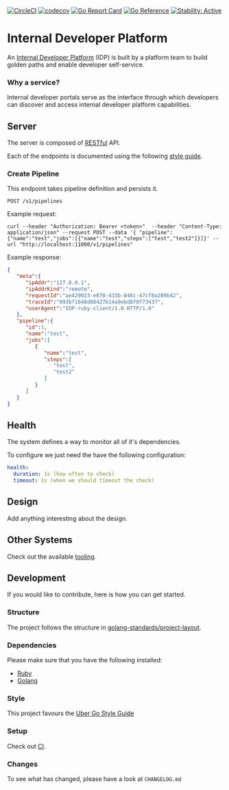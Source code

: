 [![CircleCI](https://circleci.com/gh/alexfalkowski/idpd.svg?style=svg)](https://circleci.com/gh/alexfalkowski/idpd)
[![codecov](https://codecov.io/gh/alexfalkowski/idpd/graph/badge.svg?token=S9SPVVYQAY)](https://codecov.io/gh/alexfalkowski/idpd)
[![Go Report Card](https://goreportcard.com/badge/github.com/alexfalkowski/idpd)](https://goreportcard.com/report/github.com/alexfalkowski/idpd)
[![Go Reference](https://pkg.go.dev/badge/github.com/alexfalkowski/idpd.svg)](https://pkg.go.dev/github.com/alexfalkowski/idpd)
[![Stability: Active](https://masterminds.github.io/stability/active.svg)](https://masterminds.github.io/stability/active.html)

# Internal Developer Platform

An [Internal Developer Platform](https://internaldeveloperplatform.org/what-is-an-internal-developer-platform/) (IDP) is built by a platform team to build golden paths and enable developer self-service.

### Why a service?

Internal developer portals serve as the interface through which developers can discover and access internal developer platform capabilities.

## Server

The server is composed of [RESTful](https://aws.amazon.com/what-is/restful-api/) API.

Each of the endpoints is documented using the following [style guide](https://docs.gitlab.com/ee/development/documentation/restful_api_styleguide.html).

### Create Pipeline

This endpoint takes pipeline definition and persists it.

```plaintext
POST /v1/pipelines
```
Example request:

```shell
curl --header "Authorization: Bearer <token>"  --header "Content-Type: application/json" --request POST --data '{ "pipeline": {"name":"test","jobs":[{"name":"test","steps":["test","test2"]}]}' --url "http://localhost:11000/v1/pipelines"
```

Example response:

```json
{
   "meta":{
      "ipAddr":"127.0.0.1",
      "ipAddrKind":"remote",
      "requestId":"ae429023-e070-433b-846c-47cf8a209b42",
      "traceId":"893bf1648d88427b14a9ebd8f8f73437",
      "userAgent":"IDP-ruby-client/1.0 HTTP/1.0"
   },
   "pipeline":{
      "id":1,
      "name":"test",
      "jobs":[
         {
            "name":"test",
            "steps":[
               "test",
               "test2"
            ]
         }
      ]
   }
}
```

## Health

The system defines a way to monitor all of it's dependencies.

To configure we just need the have the following configuration:

```yaml
health:
  duration: 1s (how often to check)
  timeout: 1s (when we should timeout the check)
```

## Design

Add anything interesting about the design.

## Other Systems

Check out the available [tooling](https://internaldeveloperplatform.org/platform-tooling/).

## Development

If you would like to contribute, here is how you can get started.

### Structure

The project follows the structure in [golang-standards/project-layout](https://github.com/golang-standards/project-layout).

### Dependencies

Please make sure that you have the following installed:
- [Ruby](.ruby-version)
- [Golang](go.mod)

### Style

This project favours the [Uber Go Style Guide](https://github.com/uber-go/guide/blob/master/style.md)

### Setup

Check out [CI](.circleci/config.yml).

### Changes

To see what has changed, please have a look at `CHANGELOG.md`
